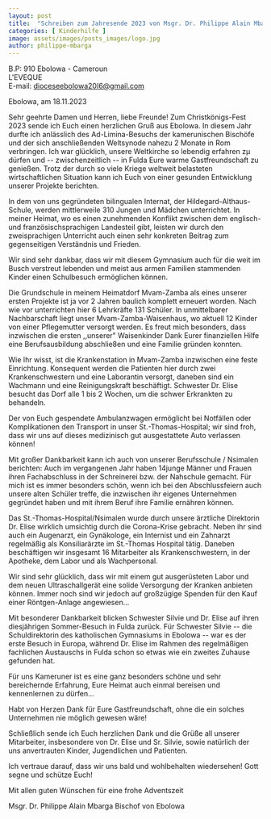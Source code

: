 ```yaml
---
layout: post
title:  "Schreiben zum Jahresende 2023 von Msgr. Dr. Philippe Alain Mbarga Bischof von Ebolowa"
categories: [ Kinderhilfe ]
image: assets/images/posts_images/logo.jpg
author: philippe-mbarga
---
```


B.P: 910 Ebolowa - Cameroun  
L'EVEQUE  
E-mail: dioceseebolowa20I6@gmail.com  

 
Ebolowa, am 18.11.2023
 

Sehr geehrte Damen und Herren, liebe Freunde!
Zum Christkönigs-Fest 2023 sende ich Euch einen herzlichen Gruß aus Ebolowa. In diesem Jahr durfte ich anlässlich des Ad-Limina-Besuchs der kamerunischen Bischöfe und der sich anschließenden Weltsynode nahezu 2 Monate in Rom verbringen. Ich war glücklich, unsere Weltkirche so lebendig erfahren zµ dürfen und -- zwischenzeitlich -- in Fulda Eure warme Gastfreundschaft zu genießen. Trotz der durch so viele Kriege weltweit belasteten wirtschaftlichen Situation kann ich Euch von einer gesunden Entwicklung unserer  Projekte berichten.

In dem von uns gegründeten bilingualen Internat, der Hildegard-Althaus-Schule, werden mittlerweile 310 Jungen und Mädchen unterrichtet. In meiner Heimat, wo es einen zunehmenden Konflikt zwischen dem englisch- und französischsprachigen Landesteil gibt, leisten wir durch den zweisprachigen Unterricht auch einen sehr konkreten Beitrag zum gegenseitigen Verständnis und Frieden.

Wir sind sehr dankbar, dass wir mit diesem Gymnasium auch für die weit im Busch verstreut lebenden und meist aus armen Familien stammenden Kinder einen Schulbesuch ermöglichen können.

Die Grundschule in meinem Heimatdorf Mvam-Zamba als eines unserer ersten Projekte ist ja vor 2 Jahren baulich komplett erneuert worden. Nach wie vor unterrichten hier 6 Lehrkräfte 131 Schüler. In unmittelbarer Nachbarschaft liegt unser Mvam-Zamba-Waisenhaus, wo aktuell 12 Kinder von einer Pflegemutter versorgt werden. Es freut mich besonders, dass inzwischen die ersten ,,unserer" Waisenkinder Dank Eurer finanziellen Hilfe eine Berufsausbildung abschlie8en und eine Familie gründen konnten.

Wie Ihr wisst, ist die Krankenstation in Mvam-Zamba inzwischen eine feste Einrichtung. Konsequent werden die Patienten hier durch zwei Krankenschwestern und eine Laborantin versorgt, daneben sind ein Wachmann und eine Reinigungskraft beschäftigt. Schwester Dr. Elise besucht das Dorf alle 1 bis 2 Wochen, um die schwer Erkrankten zu behandeln.

Der von Euch gespendete Ambulanzwagen ermöglicht bei Notfällen oder Komplikationen den Transport in unser St.-Thomas-Hospital; wir sind froh, dass wir uns auf dieses medizinisch gut ausgestattete Auto verlassen können!

Mit großer Dankbarkeit kann ich auch von unserer Berufsschule / Nsimalen berichten: Auch im vergangenen Jahr haben 14junge Männer und Frauen ihren Fachabschluss in der Schreinerei bzw. der Nahschule gemacht. Für mich ist es immer besonders schön, wenn ich bei den Abschlussfeiern auch unsere alten Schüler treffe, die inzwischen ihr eigenes Unternehmen gegründet haben und mit ihrem Beruf ihre Familie ernähren  können.

Das St.-Thomas-Hospital/Nsimalen wurde durch unsere ärztliche Direktorin Dr. Elise wirklich umsichtig durch die Corona-Krise gebracht. Neben ihr sind auch ein Augenarzt, ein Gynäkologe, ein Internist und ein Zahnarzt regelmäßig als Konsiliarärzte im St.-Thomas­ Hospital tätig. Daneben beschäftigen wir insgesamt 16 Mitarbeiter als Krankenschwestern, in der Apotheke, dem Labor und als Wachpersonal.

Wir sind sehr glücklich, dass wir mit einem gut ausgerüsteten Labor und dem neuen Ultraschallgerät eine solide Versorgung der Kranken anbieten können. Immer noch sind wir jedoch auf großzügige Spenden für den Kauf einer Röntgen-Anlage angewiesen...

Mit besonderer Dankbarkeit blicken Schwester Silvie und Dr. Elise auf ihren diesjährigen Sommer-Besuch in Fulda zurück. Für Schwester Silvie -- die Schuldirektorin des katholischen Gymnasiums in Ebolowa -- war es der erste Besuch in Europa, während Dr. Elise im Rahmen des regelmäßigen fachlichen Austauschs in Fulda schon so etwas wie ein zweites Zuhause gefunden hat.

Für uns Kameruner ist es eine ganz besonders schöne und sehr bereichernde Erfahrung, Eure Heimat auch einmal bereisen und kennenlernen zu dürfen...

Habt von Herzen Dank für Eure Gastfreundschaft, ohne die ein solches Unternehmen nie möglich gewesen wäre!

Schließlich sende ich Euch herzlichen Dank und die Grüße all unserer Mitarbeiter, insbesondere von Dr. Elise und Sr. Silvie, sowie natürlich der uns anvertrauten Kinder, Jugendlichen und Patienten.

 

Ich vertraue darauf, dass wir uns bald und wohlbehalten wiedersehen! Gott segne und schütze Euch!

Mit allen guten Wünschen für eine frohe Adventszeit

Msgr. Dr. Philippe Alain Mbarga Bischof von Ebolowa